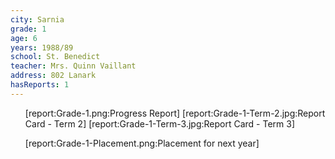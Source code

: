 ```yaml
---
city: Sarnia
grade: 1
age: 6
years: 1988/89
school: St. Benedict
teacher: Mrs. Quinn Vaillant
address: 802 Lanark
hasReports: 1
---
```


<ul>
[report:Grade-1.png:Progress Report]
[report:Grade-1-Term-2.jpg:Report Card - Term 2]
[report:Grade-1-Term-3.jpg:Report Card - Term 3]
</ul>

<ul>
[report:Grade-1-Placement.png:Placement for next year]
</ul>
